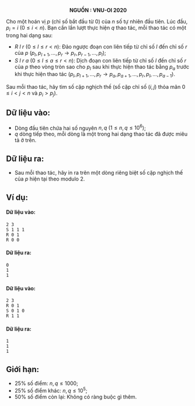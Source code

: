 **<center>NGUỒN : VNU-OI 2020</center>**

Cho một hoán vị $p$ (chỉ số bắt đầu từ $0$) của $n$ số tự nhiên đầu tiên. Lúc đầu, $p_i = i\ (0 ≤ i < n)$. Bạn cần lần lượt thực hiện $q$ thao tác, mỗi thao tác có một trong hai dạng sau:
- $R\ l\ r\ (0 ≤ l ≤ r < n)$: Đảo ngược đoạn con liên tiếp từ chỉ số $l$ đến chỉ số $r$ của $p\ (p_l, p_{l+1},…, p_r → p_r, p_{r-1},…, p_l)$;
- $S\ l\ r\ a\ (0 ≤ l ≤ a ≤ r < n)$: Dịch đoạn con liên tiếp từ chỉ số $l$ đến chỉ số $r$ của $p$ theo vòng tròn sao cho $p_l$ sau khi thực hiện thao tác bằng $p_a$ trước khi thực hiện thao tác $(p_l, p_{l+1},…, p_r → p_a, p_{a+1}, …, p_r, p_l, …, p_{a-1})$.

Sau mỗi thao tác, hãy tìm số cặp nghịch thế (số cặp chỉ số $(i, j)$ thỏa mãn $0 ≤ i < j < n$ và $p_i > p_j$).

## Dữ liệu vào:
- Dòng đầu tiên chứa hai số nguyên $n, q\ (1 ≤ n,q ≤ 10^6)$;
- $q$ dòng tiếp theo, mỗi dòng là một trong hai dạng thao tác đã được miêu tả ở trên.

## Dữ liệu ra:
- Sau mỗi thao tác, hãy in ra trên một dòng riêng biệt số cặp nghịch thế của $p$ hiện tại theo modulo $2$.

## Ví dụ:
#### Dữ liệu vào:
```
2 3
S 1 1 1
R 0 1
R 0 0
```

#### Dữ liệu ra:
```
0
1
1
```

#### Dữ liệu vào:
```
2 3
R 0 1
S 0 1 0
R 1 1
```

#### Dữ liệu ra:
```
1
1
1
```

## Giới hạn:
- $25\%$ số điểm: $n, q ≤ 1000$;
- $25\%$ số điểm khác: $n, q ≤ 10^5$;
- $50\%$ số điểm còn lại: Không có ràng buộc gì thêm.